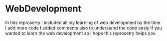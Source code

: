 # WebDevelopment
In this reproserty I included all my learning of web development by the time I add more code
I added comments also to understand the code easly 
If you wanted to learn the web development so I hope this reprosetry helps you

